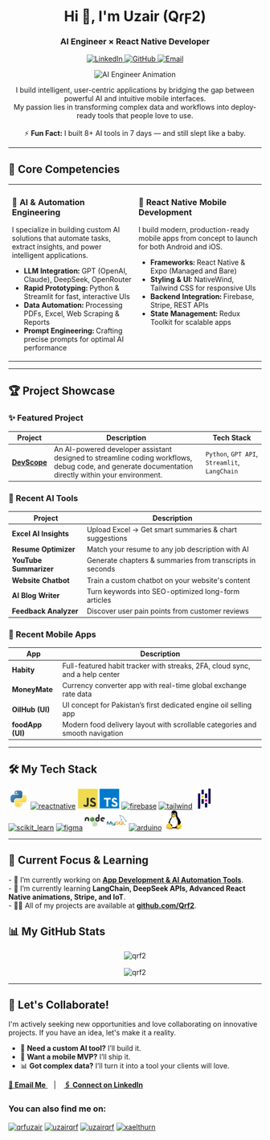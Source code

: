 <h1 align="center">Hi 👋, I'm Uzair (Qɾϝ2)</h1>
<h3 align="center">AI Engineer × React Native Developer</h3>

<p align="center">
  <a href="https://www.linkedin.com/in/uzair-qrf-815ba026a/" target="_blank">
    <img src="https://img.shields.io/badge/LinkedIn-Connect-blue?style=for-the-badge&logo=linkedin" alt="LinkedIn"/>
  </a>
  <a href="https://github.com/Qrf2" target="_blank">
    <img src="https://img.shields.io/badge/GitHub-Follow-black?style=for-the-badge&logo=github" alt="GitHub"/>
  </a>
  <a href="mailto:Uzairqrf@gmail.com">
    <img src="https://img.shields.io/badge/Email-Hire%20Me-red?style=for-the-badge&logo=gmail" alt="Email"/>
  </a>
</p>

<p align="center">
  <img src="https://cdn.dribbble.com/userupload/43361221/file/original-9618d663147a0a397adf2d91a63a05c1.gif" alt="AI Engineer Animation" width="600" />
</p>

<p align="center">
  I build intelligent, user-centric applications by bridging the gap between powerful AI and intuitive mobile interfaces. <br />
  My passion lies in transforming complex data and workflows into deploy-ready tools that people love to use. <br />
  <br />
  ⚡ <b>Fun Fact:</b> I built 8+ AI tools in 7 days — and still slept like a baby.
</p>

---

## 🚀 Core Competencies

<table>
  <tr>
    <td valign="top" width="50%">
      <h3>🤖 AI & Automation Engineering</h3>
      <p>I specialize in building custom AI solutions that automate tasks, extract insights, and power intelligent applications.</p>
      <ul>
        <li><b>LLM Integration:</b> GPT (OpenAI, Claude), DeepSeek, OpenRouter</li>
        <li><b>Rapid Prototyping:</b> Python & Streamlit for fast, interactive UIs</li>
        <li><b>Data Automation:</b> Processing PDFs, Excel, Web Scraping & Reports</li>
        <li><b>Prompt Engineering:</b> Crafting precise prompts for optimal AI performance</li>
      </ul>
    </td>
    <td valign="top" width="50%">
      <h3>📱 React Native Mobile Development</h3>
      <p>I build modern, production-ready mobile apps from concept to launch for both Android and iOS.</p>
      <ul>
        <li><b>Frameworks:</b> React Native & Expo (Managed and Bare)</li>
        <li><b>Styling & UI:</b> NativeWind, Tailwind CSS for responsive UIs</li>
        <li><b>Backend Integration:</b> Firebase, Stripe, REST APIs</li>
        <li><b>State Management:</b> Redux Toolkit for scalable apps</li>
      </ul>
    </td>
  </tr>
</table>

---

## 🏆 Project Showcase

### ✨ Featured Project

| Project                                     | Description                                                                                             | Tech Stack                                     |
| ------------------------------------------- | ------------------------------------------------------------------------------------------------------- | ---------------------------------------------- |
| **[DevScope](https://github.com/Qrf2/Devscope)** | An AI-powered developer assistant designed to streamline coding workflows, debug code, and generate documentation directly within your environment. | `Python`, `GPT API`, `Streamlit`, `LangChain` |


### 🤖 Recent AI Tools

| Project               | Description                                      |
| --------------------- | ------------------------------------------------ |
| **Excel AI Insights** | Upload Excel → Get smart summaries & chart suggestions |
| **Resume Optimizer** | Match your resume to any job description with AI |
| **YouTube Summarizer**| Generate chapters & summaries from transcripts in seconds |
| **Website Chatbot** | Train a custom chatbot on your website's content |
| **AI Blog Writer** | Turn keywords into SEO-optimized long-form articles |
| **Feedback Analyzer** | Discover user pain points from customer reviews  |

### 📱 Recent Mobile Apps

| App | Description |
|---|---|
| **Habity** | Full-featured habit tracker with streaks, 2FA, cloud sync, and a help center |
| **MoneyMate** | Currency converter app with real-time global exchange rate data |
| **OilHub (UI)** | UI concept for Pakistan’s first dedicated engine oil selling app |
| **foodApp (UI)** | Modern food delivery layout with scrollable categories and smooth navigation |

---

## 🛠️ My Tech Stack

<p align="left">
    <a href="https://www.python.org" target="_blank" rel="noreferrer"><img src="https://raw.githubusercontent.com/devicons/devicon/master/icons/python/python-original.svg" alt="python" width="40" height="40"/></a>
    <a href="https://reactnative.dev/" target="_blank" rel="noreferrer"><img src="https://reactnative.dev/img/header_logo.svg" alt="reactnative" width="40" height="40"/></a>
    <a href="https://developer.mozilla.org/en-US/docs/Web/JavaScript" target="_blank" rel="noreferrer"><img src="https://raw.githubusercontent.com/devicons/devicon/master/icons/javascript/javascript-original.svg" alt="javascript" width="40" height="40"/></a>
    <a href="https://www.typescriptlang.org/" target="_blank" rel="noreferrer"><img src="https://raw.githubusercontent.com/devicons/devicon/master/icons/typescript/typescript-original.svg" alt="typescript" width="40" height="40"/></a>
    <a href="https://firebase.google.com/" target="_blank" rel="noreferrer"><img src="https://www.vectorlogo.zone/logos/firebase/firebase-icon.svg" alt="firebase" width="40" height="40"/></a>
    <a href="https://tailwindcss.com/" target="_blank" rel="noreferrer"><img src="https://www.vectorlogo.zone/logos/tailwindcss/tailwindcss-icon.svg" alt="tailwind" width="40" height="40"/></a>
    <a href="https://pandas.pydata.org/" target="_blank" rel="noreferrer"><img src="https://raw.githubusercontent.com/devicons/devicon/2ae2a900d2f041da66e950e4d48052658d850630/icons/pandas/pandas-original.svg" alt="pandas" width="40" height="40"/></a>
    <a href="https://scikit-learn.org/" target="_blank" rel="noreferrer"><img src="https://upload.wikimedia.org/wikipedia/commons/0/05/Scikit_learn_logo_small.svg" alt="scikit_learn" width="40" height="40"/></a>
    <a href="https://www.figma.com/" target="_blank" rel="noreferrer"><img src="https://www.vectorlogo.zone/logos/figma/figma-icon.svg" alt="figma" width="40" height="40"/></a>
    <a href="https://nodejs.org" target="_blank" rel="noreferrer"><img src="https://raw.githubusercontent.com/devicons/devicon/master/icons/nodejs/nodejs-original-wordmark.svg" alt="nodejs" width="40" height="40"/></a>
    <a href="https://www.mysql.com/" target="_blank" rel="noreferrer"><img src="https://raw.githubusercontent.com/devicons/devicon/master/icons/mysql/mysql-original-wordmark.svg" alt="mysql" width="40" height="40"/></a>
    <a href="https://www.arduino.cc/" target="_blank" rel="noreferrer"><img src="https://cdn.worldvectorlogo.com/logos/arduino-1.svg" alt="arduino" width="40" height="40"/></a>
    <a href="https://www.linux.org/" target="_blank" rel="noreferrer"><img src="https://raw.githubusercontent.com/devicons/devicon/master/icons/linux/linux-original.svg" alt="linux" width="40" height="40"/></a>
</p>

---

## 🌱 Current Focus & Learning

<p>
  - 🔭 I’m currently working on <b><a href="https://github.com/Qrf2?tab=repositories">App Development & AI Automation Tools</a></b>.<br/>
  - 🌱 I’m currently learning <b>LangChain, DeepSeek APIs, Advanced React Native animations, Stripe, and IoT</b>.<br/>
  - 👨‍💻 All of my projects are available at <b><a href="https://github.com/Qrf2?tab=repositories">github.com/Qrf2</a></b>.
</p>

## 📊 My GitHub Stats

<p align="center">
  <img align="center" src="https://github-readme-stats.vercel.app/api?username=qrf2&show_icons=true&locale=en&theme=tokyonight" alt="qrf2" />
</p>
<p align="center">
  <img align="center" src="https://github-readme-stats.vercel.app/api/top-langs/?username=qrf2&layout=compact&langs_count=8&theme=tokyonight" alt="qrf2" />
</p>

---

## 💼 Let's Collaborate!

I'm actively seeking new opportunities and love collaborating on innovative projects. If you have an idea, let's make it a reality.

- 🧠 **Need a custom AI tool?** I’ll build it.
- 📲 **Want a mobile MVP?** I’ll ship it.
- 📊 **Got complex data?** I’ll turn it into a tool your clients will love.

<p align="left">
  <a href="mailto:Uzairqrf@gmail.com">
    <b>📩 Email Me</b>
  </a>
  &nbsp;&nbsp;&nbsp;|&nbsp;&nbsp;&nbsp;
  <a href="https://www.linkedin.com/in/uzair-qrf-815ba026a/">
    <b>🖇️ Connect on LinkedIn</b>
  </a>
</p>

<h3 align="left">You can also find me on:</h3>
<p align="left">
<a href="https://twitter.com/qrfuzair" target="blank"><img align="center" src="https://raw.githubusercontent.com/rahuldkjain/github-profile-readme-generator/master/src/images/icons/Social/twitter.svg" alt="qrfuzair" height="30" width="40" /></a>
<a href="https://kaggle.com/uzairqrf" target="blank"><img align="center" src="https://raw.githubusercontent.com/rahuldkjain/github-profile-readme-generator/master/src/images/icons/Social/kaggle.svg" alt="uzairqrf" height="30" width="40" /></a>
<a href="https://dev.to/uzairqrf" target="blank"><img align="center" src="https://raw.githubusercontent.com/rahuldkjain/github-profile-readme-generator/master/src/images/icons/Social/devto.svg" alt="uzairqrf" height="30" width="40" /></a>
<a href="https://instagram.com/xaelthurn" target="blank"><img align="center" src="https://raw.githubusercontent.com/rahuldkjain/github-profile-readme-generator/master/src/images/icons/Social/instagram.svg" alt="xaelthurn" height="30" width="40" /></a>
</p>
